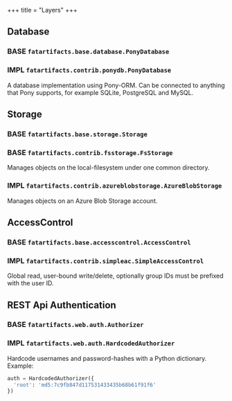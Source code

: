+++
title = "Layers"
+++

## Database

### BASE `fatartifacts.base.database.PonyDatabase`

### IMPL `fatartifacts.contrib.ponydb.PonyDatabase`

A database implementation using Pony-ORM. Can be connected to anything that
Pony supports, for example SQLite, PostgreSQL and MySQL.

## Storage

### BASE `fatartifacts.base.storage.Storage`

### BASE `fatartifacts.contrib.fsstorage.FsStorage`

Manages objects on the local-filesystem under one common directory.

### IMPL `fatartifacts.contrib.azureblobstorage.AzureBlobStorage`

Manages objects on an Azure Blob Storage account.

## AccessControl

### BASE `fatartifacts.base.accesscontrol.AccessControl`

### IMPL `fatartifacts.contrib.simpleac.SimpleAccessControl`

Global read, user-bound write/delete, optionally group IDs must be prefixed
with the user ID.

## REST Api Authentication

### BASE `fatartifacts.web.auth.Authorizer`

### IMPL `fatartifacts.web.auth.HardcodedAuthorizer`

Hardcode usernames and password-hashes with a Python dictionary. Example:

```python
auth = HardcodedAuthorizer({
  'root': 'md5:7c9fb847d117531433435b68b61f91f6'
})
```
